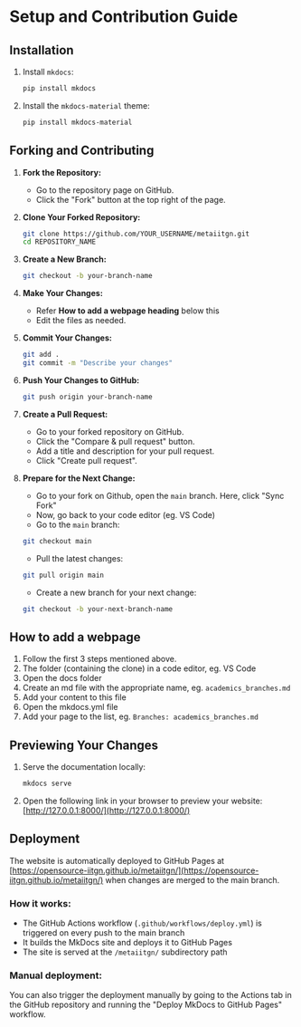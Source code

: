 # Setup and Contribution Guide

## Installation

1. Install `mkdocs`:
    ```sh
    pip install mkdocs
    ```

2. Install the `mkdocs-material` theme:
    ```sh
    pip install mkdocs-material
    ```

## Forking and Contributing

1. **Fork the Repository:**
    - Go to the repository page on GitHub.
    - Click the "Fork" button at the top right of the page.

2. **Clone Your Forked Repository:**
    ```sh
    git clone https://github.com/YOUR_USERNAME/metaiitgn.git
    cd REPOSITORY_NAME
    ```

3. **Create a New Branch:**
    ```sh
    git checkout -b your-branch-name
    ```

4. **Make Your Changes:**
    - Refer **How to add a webpage heading** below this
    - Edit the files as needed.

6. **Commit Your Changes:**
    ```sh
    git add .
    git commit -m "Describe your changes"
    ```

7. **Push Your Changes to GitHub:**
    ```sh
    git push origin your-branch-name
    ```

8. **Create a Pull Request:**
    - Go to your forked repository on GitHub.
    - Click the "Compare & pull request" button.
    - Add a title and description for your pull request.
    - Click "Create pull request".

9. **Prepare for the Next Change:**
    - Go to your fork on Github, open the `main` branch. Here, click "Sync Fork"
    - Now, go back to your code editor (eg. VS Code)
    - Go to the `main` branch:
    ```sh
    git checkout main
    ```
    - Pull the latest changes:
    ```sh
    git pull origin main
    ```
    - Create a new branch for your next change:
    ```sh
    git checkout -b your-next-branch-name
    ```

## How to add a webpage

1. Follow the first 3 steps mentioned above.
2. The folder (containing the clone) in a code editor, eg. VS Code
3. Open the docs folder
4. Create an md file with the appropriate name, eg. `academics_branches.md`
5. Add your content to this file
6. Open the mkdocs.yml file
7. Add your page to the list, eg. `Branches: academics_branches.md`

## Previewing Your Changes

1. Serve the documentation locally:
    ```sh
    mkdocs serve
    ```

2. Open the following link in your browser to preview your website:
    [http://127.0.0.1:8000/](http://127.0.0.1:8000/)

## Deployment

The website is automatically deployed to GitHub Pages at [https://opensource-iitgn.github.io/metaiitgn/](https://opensource-iitgn.github.io/metaiitgn/) when changes are merged to the main branch.

### How it works:
- The GitHub Actions workflow (`.github/workflows/deploy.yml`) is triggered on every push to the main branch
- It builds the MkDocs site and deploys it to GitHub Pages
- The site is served at the `/metaiitgn/` subdirectory path

### Manual deployment:
You can also trigger the deployment manually by going to the Actions tab in the GitHub repository and running the "Deploy MkDocs to GitHub Pages" workflow.
